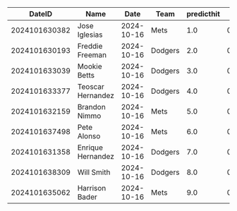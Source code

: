 DateID         |  Name               |  Date        |  Team     |  predicthit  |  predicthitproba     |  hitbool  |  Last7DaysAVG  |  Last15DaysAVG  |  Last30DaysAVG
---------------|---------------------|--------------|-----------|--------------|----------------------|-----------|----------------|-----------------|---------------
2024101630382  |  Jose Iglesias      |  2024-10-16  |  Mets     |  1.0         |  0.6295194697260023  |  False    |  0.333         |  0.407          |  0.371
2024101630193  |  Freddie Freeman    |  2024-10-16  |  Dodgers  |  2.0         |  0.6089878554894943  |  False    |  0.25          |  0.316          |  0.259
2024101633039  |  Mookie Betts       |  2024-10-16  |  Dodgers  |  3.0         |  0.6035618218347811  |  False    |  0.15          |  0.204          |  0.258
2024101633377  |  Teoscar Hernandez  |  2024-10-16  |  Dodgers  |  4.0         |  0.6032544112070636  |  False    |  0.375         |  0.319          |  0.329
2024101632159  |  Brandon Nimmo      |  2024-10-16  |  Mets     |  5.0         |  0.5999573548984396  |  False    |  0.154         |  0.204          |  0.189
2024101637498  |  Pete Alonso        |  2024-10-16  |  Mets     |  6.0         |  0.599472337635447   |  False    |  0.143         |  0.213          |  0.222
2024101631358  |  Enrique Hernandez  |  2024-10-16  |  Dodgers  |  7.0         |  0.5985600445214588  |  False    |  0.421         |  0.375          |  0.308
2024101638309  |  Will Smith         |  2024-10-16  |  Dodgers  |  8.0         |  0.5984198441812835  |  False    |  0.333         |  0.25           |  0.265
2024101635062  |  Harrison Bader     |  2024-10-16  |  Mets     |  9.0         |  0.5978211721399579  |  False    |  0.0           |  0.091          |  0.154
